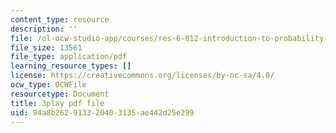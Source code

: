 ```yaml
---
content_type: resource
description: ''
file: /ol-ocw-studio-app/courses/res-6-012-introduction-to-probability-spring-2018/94a8b262913320403135ae442d25e299_jPB9zI8F7rE.pdf
file_size: 13561
file_type: application/pdf
learning_resource_types: []
license: https://creativecommons.org/licenses/by-nc-sa/4.0/
ocw_type: OCWFile
resourcetype: Document
title: 3play pdf file
uid: 94a8b262-9133-2040-3135-ae442d25e299
---
```

